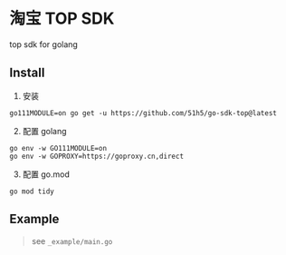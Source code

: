 # 淘宝 TOP SDK
top sdk for golang

## Install

1. 安装

```shell
go111MODULE=on go get -u https://github.com/51h5/go-sdk-top@latest
```

2. 配置 golang

```shell
go env -w GO111MODULE=on
go env -w GOPROXY=https://goproxy.cn,direct
```

3. 配置 go.mod

```shell
go mod tidy
```

## Example

> see `_example/main.go`
